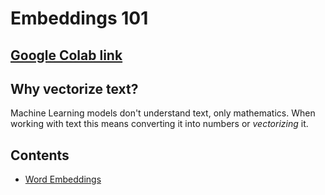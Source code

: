 # Embeddings 101

## [Google Colab link](https://colab.research.google.com/drive/1Xk-MtR6Dv4mFs\_UIWHQKu5eR5IMPmJhX?usp=sharing)

## Why vectorize text?

Machine Learning models don't understand text, only mathematics. When working with text this means converting it into numbers or _vectorizing_ it.

## Contents

* [Word Embeddings](word-embeddings/)
